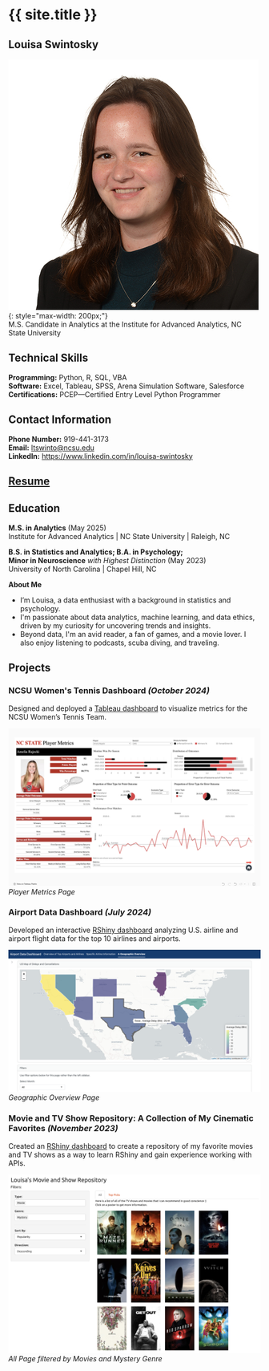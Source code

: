 <h1>{{ site.title }}</h1>

## Louisa Swintosky
![Louisa Swintosky Headshot](Headshot.jpeg){: style="max-width: 200px;"}      
M.S. Candidate in Analytics at the Institute for Advanced Analytics, NC State University

## Technical Skills
**Programming:** Python, R, SQL, VBA    
**Software:** Excel, Tableau, SPSS, Arena Simulation Software, Salesforce      
**Certifications:** PCEP—Certified Entry Level Python Programmer

## Contact Information
**Phone Number:** 919-441-3173     
**Email:** ltswinto@ncsu.edu    
**LinkedIn:** https://www.linkedin.com/in/louisa-swintosky      

## [Resume](Swintosky_Louisa.pdf)

## Education
**M.S. in Analytics** (May 2025)      
Institute for Advanced Analytics | NC State University | Raleigh, NC

**B.S. in Statistics and Analytics; B.A. in Psychology;     
Minor in Neuroscience** _with Highest Distinction_	(May 2023)    
University of North Carolina | Chapel Hill, NC

**About Me**
- I’m Louisa, a data enthusiast with a background in statistics and psychology.
- I'm passionate about data analytics, machine learning, and data ethics, driven by my curiosity for uncovering trends and insights.
- Beyond data, I'm an avid reader, a fan of games, and a movie lover. I also enjoy listening to podcasts, scuba diving, and traveling. 

## Projects

### NCSU Women's Tennis Dashboard _(October 2024)_

Designed and deployed a [Tableau dashboard](https://public.tableau.com/app/profile/louisa.swintosky/viz/NCStateWomensTennisMetrics-Orange5/HomePage) to visualize metrics for the NCSU Women’s Tennis Team.

![Dashboard Player Metrics Page](PlayerMetrics_all.png)
_Player Metrics Page_

### Airport Data Dashboard _(July 2024)_

Developed an interactive [RShiny dashboard](https://lswintosky.shinyapps.io/Airport_Data_Dashboard/) analyzing U.S. airline and airport flight data for the top 10 airlines and airports.

![Dashboard Geographic Overview Page](airport2.png)
_Geographic Overview Page_

### Movie and TV Show Repository: A Collection of My Cinematic Favorites _(November 2023)_

Created an [RShiny dashboard](https://lswintosky.shinyapps.io/MediaRepository/) to create a repository of my favorite movies and TV shows as a way to learn RShiny and gain experience working with APIs.

![Dashboard Home Page Filtered](movierepos1.png)
_All Page filtered by Movies and Mystery Genre_

